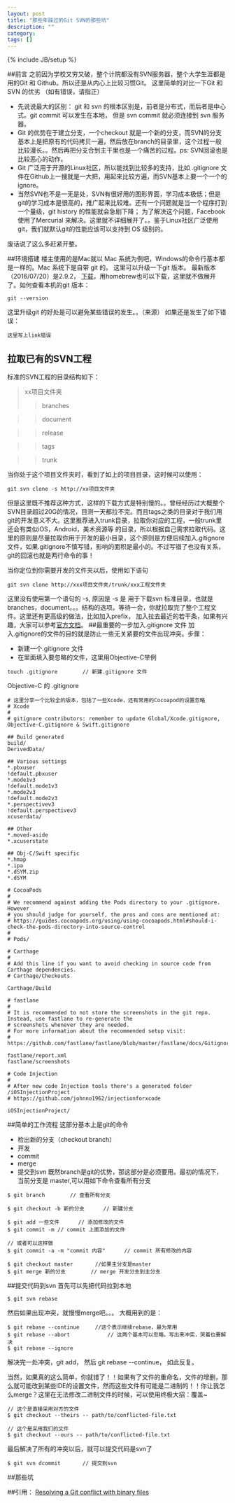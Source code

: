```yaml
---
layout: post
title: "那些年踩过的Git SVN的那些坑"
description: ""
category: 
tags: []
---
```

{% include JB/setup %}

##前言
之前因为学校又穷又破，整个计院都没有SVN服务器，整个大学生涯都是用的Git 和 Github。所以还是从内心上比较习惯Git。 这里简单的对比一下Git 和 SVN 的优劣 （如有错误，请指正）

* 先说说最大的区别： git 和 svn 的根本区别是，前者是分布式，而后者是中心式。git commit 可以发生在本地， 但是 svn commit 就必须连接到 svn 服务器。 
* Git 的优势在于建立分支，一个checkout 就是一个新的分支，而SVN的分支基本上是把原有的代码拷贝一遍，然后放在branch的目录里，这个过程一般比较漫长。。然后再把分支合到主干里也是一个痛苦的过程。ps: SVN回滚也是比较恶心的动作。
* Git 广泛用于开源的Linux社区，所以能找到比较多的支持，比如 .gitignore 文件在Github上一搜就是一大把，用起来比较方遍，而SVN基本上要一个一个的ignore。
* 当然SVN也不是一无是处，SVN有很好用的图形界面，学习成本极低；但是git的学习成本是很高的，推广起来比较难。还有一个问题就是当一个程序打到一个量级，git history 的性能就会急剧下降； 为了解决这个问题，Facebook 使用了Mercurial 来解决。这里就不详细展开了。。鉴于Linux社区广泛使用git，我们就默认git的性能应该可以支持到 OS 级别的。

废话说了这么多赶紧开整。

##环境搭建
楼主使用的是Mac就以 Mac 系统为例吧，Windows的命令行基本都是一样的。Mac 系统下是自带 git 的。 这里可以升级一下git 版本。 最新版本（2016/07/20）是2.9.2， [下载](https://git-scm.com/download/mac)，用homebrew也可以下载，这里就不做展开了。如何查看本机的git 版本：

```
git --version
``` 

这里升级git 的好处是可以避免某些错误的发生。。（来源）
如果还是发生了如下错误：

```
这里写上link错误
```
## 拉取已有的SVN工程
标准的SVN工程的目录结构如下：
>xx项目文件夹
>>branches

>>document

>>release

>>tags

>>trunk

当你处于这个项目文件夹时，看到了如上的项目目录，这时候可以使用：

```
git svn clone -s http://xx项目文件夹	
```

但是这里既不推荐这种方式，这样的下载方式是特别慢的。。曾经经历过大概整个SVN目录超过20G的情况，目测一天都拉不完。而且tags之类的目录对于我们用git的开发意义不大。这里推荐进入trunk目录，拉取你对应的工程，一般trunk里还会有类似iOS，Android，美术资源等 的目录，所以根据自己需求拉取代码。这里的原则是尽量拉取你用于开发的最小目录，这个原则是方便后续加入.gitignore 文件，如果.gitignore不慎写错，影响的面积是最小的。不过写错了也没有关系，git的回滚也就是两行命令的事！


当你定位到你需要开发的文件夹以后，使用如下语句

```
git svn clone http://xxx项目文件夹/trunk/xxx工程文件夹
```
这里没有使用第一个语句的 -s, 原因是 -s 是 用于下载svn 标准目录，也就是 branches，document。。。结构的选项。等待一会，你就拉取完了整个工程文件。这里还有更高级的做法，比如加入prefix， 加入拉去最近的若干条，如果有兴趣，大家可以参考[官方文档](https://git-scm.com/docs/git-svn)。
##最重要的一步加入.gitignore 文件
加入.gitignore的文件的目的就是防止一些无关紧要的文件出现冲突。步骤：

* 新建一个.gitignore 文件
* 在里面填入要忽略的文件，这里用Objective-C举例

```
touch .gitignore		// 新建.gitignore 文件
```

Objective-C 的 .gitignore

```
# 这里分享一个比较全的版本，包括了一些Xcode，还有常用的Cocoapod的设置忽略
# Xcode
#
# gitignore contributors: remember to update Global/Xcode.gitignore, Objective-C.gitignore & Swift.gitignore

## Build generated
build/
DerivedData/

## Various settings
*.pbxuser
!default.pbxuser
*.mode1v3
!default.mode1v3
*.mode2v3
!default.mode2v3
*.perspectivev3
!default.perspectivev3
xcuserdata/

## Other
*.moved-aside
*.xcuserstate

## Obj-C/Swift specific
*.hmap
*.ipa
*.dSYM.zip
*.dSYM

# CocoaPods
#
# We recommend against adding the Pods directory to your .gitignore. However
# you should judge for yourself, the pros and cons are mentioned at:
# https://guides.cocoapods.org/using/using-cocoapods.html#should-i-check-the-pods-directory-into-source-control
#
# Pods/

# Carthage
#
# Add this line if you want to avoid checking in source code from Carthage dependencies.
# Carthage/Checkouts

Carthage/Build

# fastlane
#
# It is recommended to not store the screenshots in the git repo. Instead, use fastlane to re-generate the 
# screenshots whenever they are needed.
# For more information about the recommended setup visit:
# https://github.com/fastlane/fastlane/blob/master/fastlane/docs/Gitignore.md

fastlane/report.xml
fastlane/screenshots

# Code Injection
#
# After new code Injection tools there's a generated folder /iOSInjectionProject
# https://github.com/johnno1962/injectionforxcode

iOSInjectionProject/
```


##简单的工作流程
这部分基本上是git的命令

* 检出新的分支（checkout branch）
* 开发
* commit
* merge
* 提交到svn
既然branch是git的优势，那这部分是必须要用。最初的情况下，当前分支是 master,可以用如下命令查看所有分支

```
$ git branch		// 查看所有分支
```

```
$ git checkout -b 新的分支		// 新建分支
```

```
$ git add 一些文件		// 添加修改的文件
$ git commit -m	// commit 上面添加的文件

// 或者可以这样做
$ git commit -a -m "commit 内容"		// commit 所有修改的内容
```

```
$ git checkout master		//如果主分支是master
$ git merge 新的分支		// merge 开发分支到主分支
```

##提交代码到svn
首先可以先把代码拉到本地

```
$ git svn rebase 
```
然后如果出现冲突，就慢慢merge吧。。。
大概用到的是：

```
$ git rebase --continue		//这个表示继续rebase，最为常用
$ git rebase --abort			// 这两个基本可以忽略，写出来冲突，哭着也要解决
$ git rebase --ignore
```
解决完一处冲突，git add， 然后 git rebase --continue， 如此反复。

当然，如果真的这么简单，你就错了！！如果有了文件的重命名，文件的增删，那么就可能改到某些IDE的设置文件，然而这些文件有可能是二进制的！！你让我怎么merge？这里在无法修改二进制文件的时候，可以使用终极大招：覆盖~

```
// 这个是直接采用对方的文件
$ git checkout --theirs -- path/to/conflicted-file.txt

// 这个是采用我们的文件
$ git checkout --ours -- path/to/conflicted-file.txt
```
最后解决了所有的冲突以后，就可以提交代码是svn了

```
$ git svn dcommit		// 提交到svn
```

##那些坑

##引用：
[Resolving a Git conflict with binary files](http://stackoverflow.com/questions/278081/resolving-a-git-conflict-with-binary-files)

